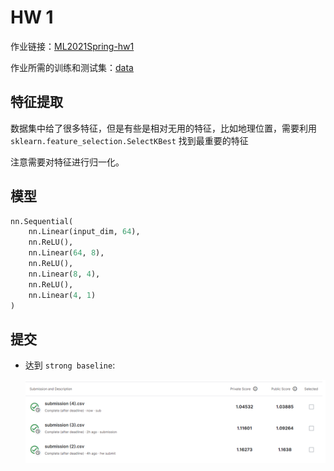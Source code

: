 # HW 1

作业链接：[ML2021Spring-hw1](https://www.kaggle.com/competitions/ml2021spring-hw1)

作业所需的训练和测试集：[data](https://www.kaggle.com/competitions/ml2021spring-hw1/data)

## 特征提取

数据集中给了很多特征，但是有些是相对无用的特征，比如地理位置，需要利用 `sklearn.feature_selection.SelectKBest` 找到最重要的特征

注意需要对特征进行归一化。

## 模型
```python
nn.Sequential(
    nn.Linear(input_dim, 64),
    nn.ReLU(),
    nn.Linear(64, 8),
    nn.ReLU(),
    nn.Linear(8, 4),
    nn.ReLU(),
    nn.Linear(4, 1)
)
```
## 提交

+ 达到 `strong baseline`:
    
    ![](baseline.png)
    

    
    